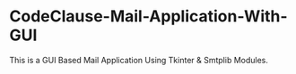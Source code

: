 # CodeClause-Mail-Application-With-GUI
This is a GUI Based Mail Application Using Tkinter &amp; Smtplib Modules.
